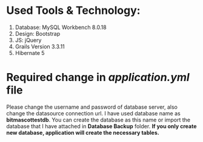 # Used Tools & Technology:
1. Database: MySQL Workbench 8.0.18
2. Design: Bootstrap
3. JS: jQuery
4. Grails Version 3.3.11
5. Hibernate 5

# Required change in *application.yml* file
Please change the username and password of database server, also change the datasource connection url. I have used database name as **bitmascottestdb**. You can create the database as this name or import the database that I have attached in **Database Backup** folder. **If you only create new database, application will create the necessary tables.**
